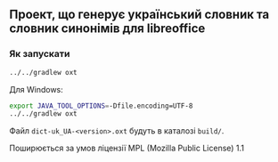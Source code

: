 ## Проект, що генерує український словник та словник синонімів для libreoffice ##

### Як запускати ###

```sh
../../gradlew oxt
```

Для Windows:

```sh
export JAVA_TOOL_OPTIONS=-Dfile.encoding=UTF-8
../../gradlew oxt
```

Файл `dict-uk_UA-<version>.oxt` будуть в каталозі `build/`.

Поширюється за умов ліцензії MPL (Mozilla Public License) 1.1
